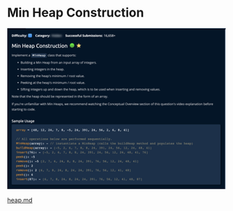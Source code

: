 # Min Heap Construction

![](<../../../.gitbook/assets/Screenshot 2023-01-24 at 16.05.55.png>)





[heap.md](../../../2.-data-structures/heap.md "mention")
